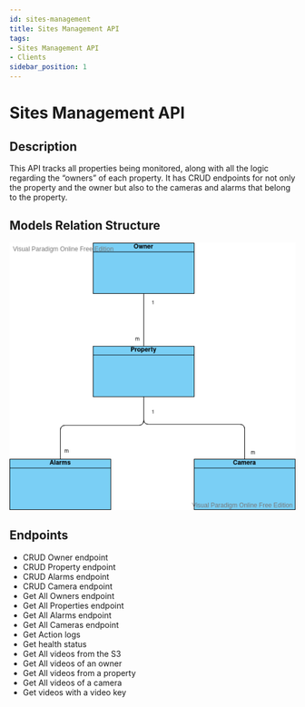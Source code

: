 ```yaml
---
id: sites-management
title: Sites Management API
tags:
- Sites Management API
- Clients
sidebar_position: 1
---
```

# Sites Management API

## Description
This API tracks all properties being monitored, along with all the logic regarding the “owners” of each property. It has CRUD endpoints for not only the property and the owner but also to the cameras and alarms that belong to the property.
 
## Models Relation Structure

![Model Relation Structure image](/img/SMAPI.vpd.png)


## Endpoints

- CRUD Owner endpoint 
- CRUD Property endpoint 
- CRUD Alarms endpoint 
- CRUD Camera endpoint 
- Get All Owners endpoint
- Get All Properties endpoint
- Get All Alarms endpoint
- Get All Cameras endpoint
- Get Action logs 
- Get health status
- Get All videos from the S3
- Get All videos of an owner
- Get All videos from a property
- Get All videos of a camera
- Get videos with a video key


